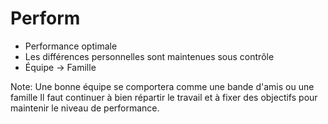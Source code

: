 # Perform
+ Performance optimale
+ Les différences personnelles sont maintenues sous contrôle
+ Équipe → Famille

Note:
Une bonne équipe se comportera comme une bande d'amis ou une famille
Il faut continuer à bien répartir le travail et à fixer des objectifs pour maintenir le niveau de performance.